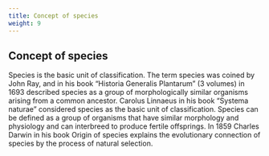```yaml
---
title: Concept of species
weight: 9
---
```

## Concept of species

Species is the basic unit of classification. The term species was coined by John Ray, and in his book “Historia Generalis Plantarum” (3 volumes) in 1693 described species as a group of morphologically similar organisms arising from a common ancestor. Carolus Linnaeus in his book “Systema naturae” considered species as the basic unit of classification. Species can be defined as a group of organisms that have similar morphology and physiology and can interbreed to produce fertile offsprings. In 1859 Charles Darwin in his book Origin of species explains the evolutionary connection of species by the process of natural selection.

